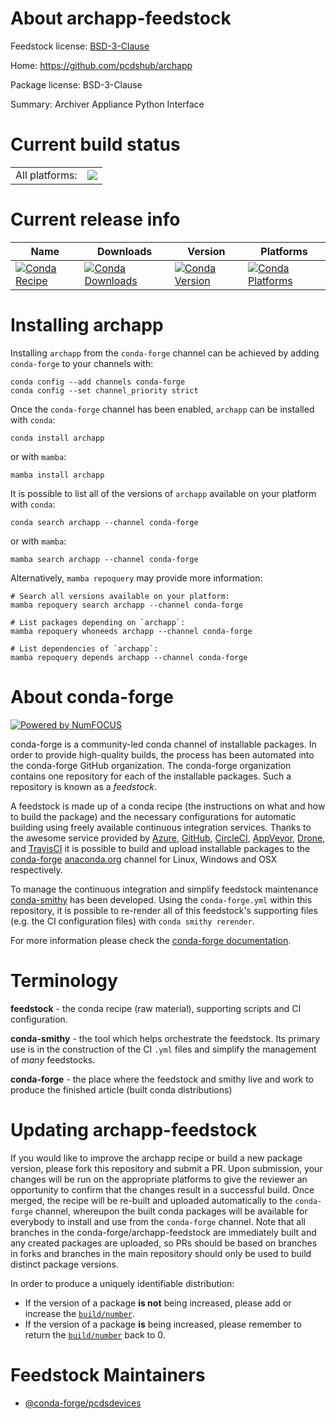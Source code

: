 About archapp-feedstock
=======================

Feedstock license: [BSD-3-Clause](https://github.com/conda-forge/archapp-feedstock/blob/main/LICENSE.txt)

Home: https://github.com/pcdshub/archapp

Package license: BSD-3-Clause

Summary: Archiver Appliance Python Interface

Current build status
====================


<table><tr><td>All platforms:</td>
    <td>
      <a href="https://dev.azure.com/conda-forge/feedstock-builds/_build/latest?definitionId=21686&branchName=main">
        <img src="https://dev.azure.com/conda-forge/feedstock-builds/_apis/build/status/archapp-feedstock?branchName=main">
      </a>
    </td>
  </tr>
</table>

Current release info
====================

| Name | Downloads | Version | Platforms |
| --- | --- | --- | --- |
| [![Conda Recipe](https://img.shields.io/badge/recipe-archapp-green.svg)](https://anaconda.org/conda-forge/archapp) | [![Conda Downloads](https://img.shields.io/conda/dn/conda-forge/archapp.svg)](https://anaconda.org/conda-forge/archapp) | [![Conda Version](https://img.shields.io/conda/vn/conda-forge/archapp.svg)](https://anaconda.org/conda-forge/archapp) | [![Conda Platforms](https://img.shields.io/conda/pn/conda-forge/archapp.svg)](https://anaconda.org/conda-forge/archapp) |

Installing archapp
==================

Installing `archapp` from the `conda-forge` channel can be achieved by adding `conda-forge` to your channels with:

```
conda config --add channels conda-forge
conda config --set channel_priority strict
```

Once the `conda-forge` channel has been enabled, `archapp` can be installed with `conda`:

```
conda install archapp
```

or with `mamba`:

```
mamba install archapp
```

It is possible to list all of the versions of `archapp` available on your platform with `conda`:

```
conda search archapp --channel conda-forge
```

or with `mamba`:

```
mamba search archapp --channel conda-forge
```

Alternatively, `mamba repoquery` may provide more information:

```
# Search all versions available on your platform:
mamba repoquery search archapp --channel conda-forge

# List packages depending on `archapp`:
mamba repoquery whoneeds archapp --channel conda-forge

# List dependencies of `archapp`:
mamba repoquery depends archapp --channel conda-forge
```


About conda-forge
=================

[![Powered by
NumFOCUS](https://img.shields.io/badge/powered%20by-NumFOCUS-orange.svg?style=flat&colorA=E1523D&colorB=007D8A)](https://numfocus.org)

conda-forge is a community-led conda channel of installable packages.
In order to provide high-quality builds, the process has been automated into the
conda-forge GitHub organization. The conda-forge organization contains one repository
for each of the installable packages. Such a repository is known as a *feedstock*.

A feedstock is made up of a conda recipe (the instructions on what and how to build
the package) and the necessary configurations for automatic building using freely
available continuous integration services. Thanks to the awesome service provided by
[Azure](https://azure.microsoft.com/en-us/services/devops/), [GitHub](https://github.com/),
[CircleCI](https://circleci.com/), [AppVeyor](https://www.appveyor.com/),
[Drone](https://cloud.drone.io/welcome), and [TravisCI](https://travis-ci.com/)
it is possible to build and upload installable packages to the
[conda-forge](https://anaconda.org/conda-forge) [anaconda.org](https://anaconda.org/)
channel for Linux, Windows and OSX respectively.

To manage the continuous integration and simplify feedstock maintenance
[conda-smithy](https://github.com/conda-forge/conda-smithy) has been developed.
Using the ``conda-forge.yml`` within this repository, it is possible to re-render all of
this feedstock's supporting files (e.g. the CI configuration files) with ``conda smithy rerender``.

For more information please check the [conda-forge documentation](https://conda-forge.org/docs/).

Terminology
===========

**feedstock** - the conda recipe (raw material), supporting scripts and CI configuration.

**conda-smithy** - the tool which helps orchestrate the feedstock.
                   Its primary use is in the construction of the CI ``.yml`` files
                   and simplify the management of *many* feedstocks.

**conda-forge** - the place where the feedstock and smithy live and work to
                  produce the finished article (built conda distributions)


Updating archapp-feedstock
==========================

If you would like to improve the archapp recipe or build a new
package version, please fork this repository and submit a PR. Upon submission,
your changes will be run on the appropriate platforms to give the reviewer an
opportunity to confirm that the changes result in a successful build. Once
merged, the recipe will be re-built and uploaded automatically to the
`conda-forge` channel, whereupon the built conda packages will be available for
everybody to install and use from the `conda-forge` channel.
Note that all branches in the conda-forge/archapp-feedstock are
immediately built and any created packages are uploaded, so PRs should be based
on branches in forks and branches in the main repository should only be used to
build distinct package versions.

In order to produce a uniquely identifiable distribution:
 * If the version of a package **is not** being increased, please add or increase
   the [``build/number``](https://docs.conda.io/projects/conda-build/en/latest/resources/define-metadata.html#build-number-and-string).
 * If the version of a package **is** being increased, please remember to return
   the [``build/number``](https://docs.conda.io/projects/conda-build/en/latest/resources/define-metadata.html#build-number-and-string)
   back to 0.

Feedstock Maintainers
=====================

* [@conda-forge/pcdsdevices](https://github.com/orgs/conda-forge/teams/pcdsdevices/)

